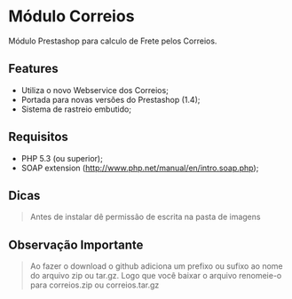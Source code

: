 Módulo Correios
===============

Módulo Prestashop para calculo de Frete pelos Correios.

Features
--------

* Utiliza o novo Webservice dos Correios;
* Portada para novas versões do Prestashop (1.4);
* Sistema de rastreio embutido;

Requisitos
----------

* PHP 5.3 (ou superior);
* SOAP extension (http://www.php.net/manual/en/intro.soap.php);

Dicas
-----

> Antes de instalar dê permissão de escrita na pasta de imagens

Observação Importante
---------------------

> Ao fazer o download o github adiciona um prefixo ou sufixo ao nome do arquivo zip ou tar.gz.
> Logo que você baixar o arquivo renomeie-o para correios.zip ou correios.tar.gz